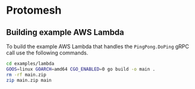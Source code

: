 # Protomesh


## Building example AWS Lambda

To build the example AWS Lambda that handles the `PingPong.DoPing` gRPC call use the following commands.

```bash
cd examples/lambda
GOOS=linux GOARCH=amd64 CGO_ENABLED=0 go build -o main .
rm -rf main.zip
zip main.zip main
```